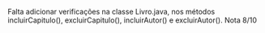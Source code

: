 Falta adicionar verificações na classe Livro.java, nos métodos incluirCapitulo(), excluirCapitulo(), incluirAutor() e excluirAutor().
Nota 8/10
